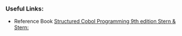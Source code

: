 ### Useful Links:

- Reference Book [Structured Cobol Programming 9th edition Stern & Stern:](https://www.amazon.com/Structured-Cobol-Programming-Year-Beyond/dp/0471318817/ref=sr_1_1?dchild=1&keywords=structured+cobol+stern&qid=1587936393&s=books&sr=1-1 )


